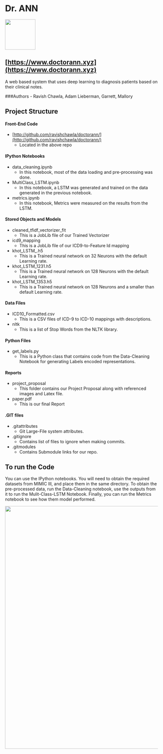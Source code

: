 #  Dr. ANN 
<img src='http://i.imgur.com/bE6iAGu.jpg' width=100x/> 

## [https://www.doctorann.xyz](https://www.doctorann.xyz)


A web based system that uses deep learning to diagnosis patients based on their clinical notes.

###Authors - Ravish Chawla, Adam Lieberman, Garrett, Mallory

## Project Structure

#### Front-End Code
- [http://github.com/ravishchawla/doctorann/](http://github.com/ravishchawla/doctorann/)
	- Located in the above repo

#### IPython Notebooks

- data_cleaning.ipynb
	- In this notebook, most of the data loading and pre-processing was done.
- MultiClass_LSTM.ipynb
	- In this notebook, a LSTM was generated and trained on the data generated in the previous notebook.
- metrics.ipynb
	- In this notebook, Metrics were measured on the results from the LSTM.


#### Stored Objects and Models

- cleaned_tfidf_vectorizer_fit
	- This is a JobLib file of our Trained Vectorizer
- icd9_mapping
	- This is a JobLib file of our ICD9-to-Feature Id mapping
- khot_LSTM_.h5
	- This is a Trained neural network on 32 Neurons with the default Learning rate.
- khot_LSTM_1231.h5
	- This is a Trained neural network on 128 Neurons with the default Learning rate.
- khot_LSTM_1353.h5
	- This is a Trained neural network on 128 Neurons and a smaller than default Learning rate.


#### Data Files

- ICD10_Formatted.csv
	- This is a CSV files of ICD-9 to ICD-10 mappings with descriptions.
- nltk
	- This is a list of Stop Words from the NLTK library.

#### Python Files

- get_labels.py
	 - This is a Python class that contains code from the Data-Cleaning Notebook for generating Labels encoded representations.

#### Reports

- project_proposal
	 - This folder contains our Project Proposal along with referenced images and Latex file.
- paper.pdf
	- This is our final Report

#### .GIT files

- .gitattributes
	- Git Large-File system attributes.
- .gitignore
	- Contains list of files to ignore when making commits.
- .gitmodules
	- Contains Submodule links for our repo.


## To run the Code

You can use the IPython notebooks. You will need to obtain the required datasets from MIMIC III, and place them in the same directory. To obtain the pre-processed data, run the Data-Cleaning notebook, use the outputs from it to run the Mulit-Class-LSTM Notebook. Finally, you can run the Metrics notebook to see how them model performed.


<img src='http://i.imgur.com/bE6iAGu.jpg' width=800px/>
